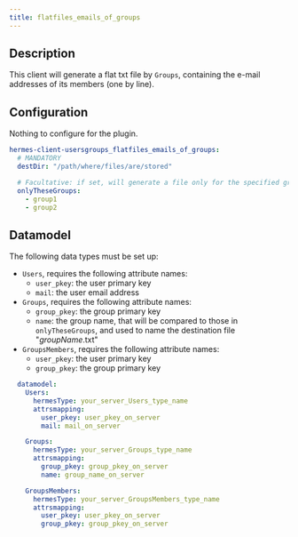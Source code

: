 ```yaml
---
title: flatfiles_emails_of_groups
---
```


## Description

This client will generate a flat txt file by `Groups`, containing the e-mail addresses of its members (one by line).

## Configuration

Nothing to configure for the plugin.

```yaml
hermes-client-usersgroups_flatfiles_emails_of_groups:
  # MANDATORY
  destDir: "/path/where/files/are/stored"

  # Facultative: if set, will generate a file only for the specified group names in list
  onlyTheseGroups:
    - group1
    - group2
```

## Datamodel

The following data types must be set up:

- `Users`, requires the following attribute names:
  - `user_pkey`: the user primary key
  - `mail`: the user email address
- `Groups`, requires the following attribute names:
  - `group_pkey`: the group primary key
  - `name`: the group name, that will be compared to those in `onlyTheseGroups`, and used to name the destination file "*groupName*.txt"
- `GroupsMembers`, requires the following attribute names:
  - `user_pkey`: the user primary key
  - `group_pkey`: the group primary key

```yaml
  datamodel:
    Users:
      hermesType: your_server_Users_type_name
      attrsmapping:
        user_pkey: user_pkey_on_server
        mail: mail_on_server

    Groups:
      hermesType: your_server_Groups_type_name
      attrsmapping:
        group_pkey: group_pkey_on_server
        name: group_name_on_server

    GroupsMembers:
      hermesType: your_server_GroupsMembers_type_name
      attrsmapping:
        user_pkey: user_pkey_on_server
        group_pkey: group_pkey_on_server
```
